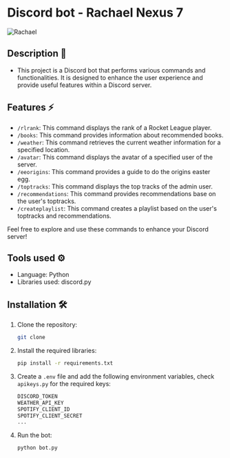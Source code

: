 # Discord bot - Rachael Nexus 7

![Rachael](https://tenor.com/view/blade-runner-rachael-sean-young-gif-23479906.gif)

## Description 📄

- This project is a Discord bot that performs various commands and functionalities. It is designed to enhance the user experience and provide useful features within a Discord server.

## Features ⚡

- `/rlrank`: This command displays the rank of a Rocket League player.
- `/books`: This command provides information about recommended books.
- `/weather`: This command retrieves the current weather information for a specified location.
- `/avatar`: This command displays the avatar of a specified user of the server.
- `/eeorigins`: This command provides a guide to do the origins easter egg.
- `/toptracks`: This command displays the top tracks of the admin user.
- `/recommendations`: This command provides recommendations base on the user's toptracks.
- `/createplaylist`: This command creates a playlist based on the user's toptracks and recommendations.

Feel free to explore and use these commands to enhance your Discord server!

## Tools used ⚙️

- Language: Python
- Libraries used: discord.py

## Installation 🛠

1. Clone the repository:

    ```bash
    git clone
    ```

2. Install the required libraries:

    ```bash
    pip install -r requirements.txt
    ```

3. Create a `.env` file and add the following environment variables, check `apikeys.py` for the required keys:

    ```bash
    DISCORD_TOKEN
    WEATHER_API_KEY
    SPOTIFY_CLIENT_ID
    SPOTIFY_CLIENT_SECRET
    ...
    ```

4. Run the bot:

    ```bash
    python bot.py
    ```
